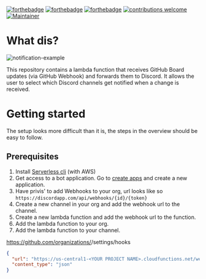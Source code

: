 [![forthebadge](https://forthebadge.com/images/badges/built-with-love.svg)](https://github.com/Code-Muskateers/github-board-discord-notification-lambda) [![forthebadge](https://forthebadge.com/images/badges/uses-js.svg)](https://forthebadge.com) [![forthebadge](https://forthebadge.com/images/badges/powered-by-coffee.svg)](https://forthebadge.com) [![contributions welcome](https://img.shields.io/badge/contributions-welcome-brightgreen.svg?style=flat)](https://github.com/Code-Muskateers/github-board-discord-notification-lambda/issues) [![Maintainer](https://img.shields.io/badge/maintainer-Lzm17-blue)](https://github.com/orgs/Code-Muskateers/people/B4Ha-LzM17)

# What dis?

![notification-example](./readme/img/work.gif)

This repository contains a lambda function that receives GitHub Board updates (via GitHub Webhook) and forwards them to Discord.
It allows the user to select which Discord channels get notified when a change is received.

# Getting started

The setup looks more difficult than it is, the steps in the overview should be easy to follow.

## Prerequisites

1. Install [Serverless cli](https://www.serverless.com/framework/docs/getting-started/) (with AWS)
2. Get access to a bot application. Go to [create apps](https://discord.com/developers/applications) and create a new application.
3. Have privis' to add Webhooks to your org, url looks like so
   `https://discordapp.com/api/webhooks/{id}/{token}`
4. Create a new channel in your org and add the webhook url to the channel.
5. Create a new lambda function and add the webhook url to the function.
6. Add the lambda function to your org.
7. Add the lambda function to your channel.

https://github.com/organizations/<YOUR ORG NAME>/settings/hooks

```json
{
  "url": "https://us-central1-<YOUR PROJECT NAME>.cloudfunctions.net/webhook",
  "content_type": "json"
}
```
